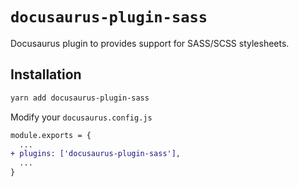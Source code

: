 # `docusaurus-plugin-sass`

Docusaurus plugin to provides support for SASS/SCSS stylesheets.

## Installation

```sh
yarn add docusaurus-plugin-sass
```

Modify your `docusaurus.config.js`

```diff
module.exports = {
  ...
+ plugins: ['docusaurus-plugin-sass'],
  ...
}
```
